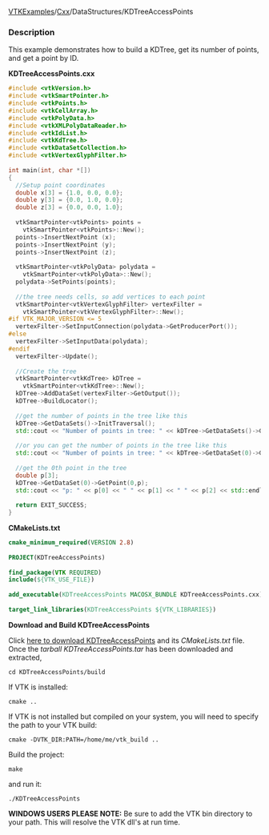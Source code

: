 [VTKExamples](/index/)/[Cxx](/Cxx)/DataStructures/KDTreeAccessPoints

### Description
This example demonstrates how to build a KDTree, get its number of points, and get a point by ID.

**KDTreeAccessPoints.cxx**
```c++
#include <vtkVersion.h>
#include <vtkSmartPointer.h>
#include <vtkPoints.h>
#include <vtkCellArray.h>
#include <vtkPolyData.h>
#include <vtkXMLPolyDataReader.h>
#include <vtkIdList.h>
#include <vtkKdTree.h>
#include <vtkDataSetCollection.h>
#include <vtkVertexGlyphFilter.h>
 
int main(int, char *[])
{
  //Setup point coordinates
  double x[3] = {1.0, 0.0, 0.0};
  double y[3] = {0.0, 1.0, 0.0};
  double z[3] = {0.0, 0.0, 1.0};
 
  vtkSmartPointer<vtkPoints> points = 
    vtkSmartPointer<vtkPoints>::New();
  points->InsertNextPoint (x);
  points->InsertNextPoint (y);
  points->InsertNextPoint (z);
  
  vtkSmartPointer<vtkPolyData> polydata = 
    vtkSmartPointer<vtkPolyData>::New();
  polydata->SetPoints(points);
  
  //the tree needs cells, so add vertices to each point
  vtkSmartPointer<vtkVertexGlyphFilter> vertexFilter = 
    vtkSmartPointer<vtkVertexGlyphFilter>::New();
#if VTK_MAJOR_VERSION <= 5
  vertexFilter->SetInputConnection(polydata->GetProducerPort());
#else
  vertexFilter->SetInputData(polydata);
#endif
  vertexFilter->Update();
  
  //Create the tree
  vtkSmartPointer<vtkKdTree> kDTree = 
    vtkSmartPointer<vtkKdTree>::New();
  kDTree->AddDataSet(vertexFilter->GetOutput());
  kDTree->BuildLocator();
 
  //get the number of points in the tree like this
  kDTree->GetDataSets()->InitTraversal();
  std::cout << "Number of points in tree: " << kDTree->GetDataSets()->GetNextDataSet()->GetNumberOfPoints() << std::endl;
 
  //or you can get the number of points in the tree like this
  std::cout << "Number of points in tree: " << kDTree->GetDataSet(0)->GetNumberOfPoints() << std::endl;
 
  //get the 0th point in the tree
  double p[3];
  kDTree->GetDataSet(0)->GetPoint(0,p);
  std::cout << "p: " << p[0] << " " << p[1] << " " << p[2] << std::endl;
 
  return EXIT_SUCCESS;
}
```
**CMakeLists.txt**
```cmake
cmake_minimum_required(VERSION 2.8)
 
PROJECT(KDTreeAccessPoints)
 
find_package(VTK REQUIRED)
include(${VTK_USE_FILE})
 
add_executable(KDTreeAccessPoints MACOSX_BUNDLE KDTreeAccessPoints.cxx)
 
target_link_libraries(KDTreeAccessPoints ${VTK_LIBRARIES})
```

**Download and Build KDTreeAccessPoints**

Click [here to download KDTreeAccessPoints](https://github.com/lorensen/VTKWikiExamplesTarballs/raw/master/KDTreeAccessPoints.tar) and its *CMakeLists.txt* file.
Once the *tarball KDTreeAccessPoints.tar* has been downloaded and extracted,
```
cd KDTreeAccessPoints/build 
```
If VTK is installed:
```
cmake ..
```
If VTK is not installed but compiled on your system, you will need to specify the path to your VTK build:
```
cmake -DVTK_DIR:PATH=/home/me/vtk_build ..
```
Build the project:
```
make
```
and run it:
```
./KDTreeAccessPoints
```
**WINDOWS USERS PLEASE NOTE:** Be sure to add the VTK bin directory to your path. This will resolve the VTK dll's at run time.

